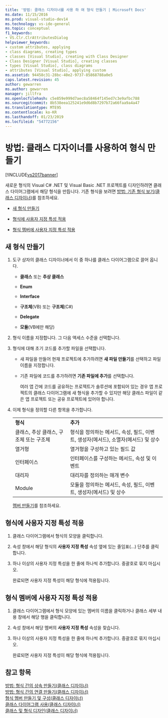 ```yaml
---
title: '방법: 클래스 디자이너를 사용 하 여 형식 만들기 | Microsoft Docs'
ms.date: 11/15/2016
ms.prod: visual-studio-dev14
ms.technology: vs-ide-general
ms.topic: conceptual
f1_keywords:
- VS.Clr.ClrAttributesDialog
helpviewer_keywords:
- custom attributes, applying
- class diagrams, creating types
- classes [Visual Studio], creating with Class Designer
- Class Designer [Visual Studio], creating classes
- types [Visual Studio], class diagrams
- attributes [Visual Studio], applying custom
ms.assetid: 94458c31-28bc-40e2-9737-85868788a0e5
caps.latest.revision: 45
author: gewarren
ms.author: gewarren
manager: jillfra
ms.openlocfilehash: c5e859e999d7aec8a58464f145ed7c3e9afbc788
ms.sourcegitcommit: 8b538eea125241e9d6d8b7297b72a66faa9a4a47
ms.translationtype: MTE95
ms.contentlocale: ko-KR
ms.lasthandoff: 01/23/2019
ms.locfileid: "54772156"
---
```

# <a name="how-to-create-types-by-using-class-designer"></a>방법: 클래스 디자이너를 사용하여 형식 만들기
[!INCLUDE[vs2017banner](../includes/vs2017banner.md)]

새로운 형식의 Visual C# .NET 및 Visual Basic .NET 프로젝트를 디자인하려면 클래스 다이어그램에서 해당 형식을 만듭니다. 기존 형식을 보려면 [방법: 기존 형식 보기(클래스 디자이너)](../ide/how-to-view-existing-types-class-designer.md)를 참조하세요.  
  
-   [새 형식 만들기](#CreateType)  
  
-   [형식에 사용자 지정 특성 적용](#CustAttributeType)  
  
-   [형식 멤버에 사용자 지정 특성 적용](#CustAttributeMember)  
  
##  <a name="CreateType"></a> 새 형식 만들기  
  
1.  도구 상자의 클래스 디자이너에서 이 중 하나를 클래스 다이어그램으로 끌어 옵니다.  
  
    -   **클래스** 또는 **추상 클래스**  
  
    -   **Enum**  
  
    -   **Interface**  
  
    -   **구조체**(VB) 또는 **구조체**(C#)  
  
    -   **Delegate**  
  
    -   **모듈**(VB에만 해당)  
  
2.  형식 이름을 지정합니다. 그 다음 액세스 수준을 선택합니다.  
  
3.  형식에 대해 초기 코드를 추가할 파일을 선택합니다.  
  
    -   새 파일을 만들어 현재 프로젝트에 추가하려면 **새 파일 만들기**를 선택하고 파일 이름을 지정합니다.  
  
    -   기존 파일에 코드를 추가하려면 **기존 파일에 추가**를 선택합니다.  
  
         여러 앱 간에 코드를 공유하는 프로젝트가 솔루션에 포함되어 있는 경우 앱 프로젝트의 클래스 다이어그램에 새 형식을 추가할 수 있지만 해당 클래스 파일이 같은 앱 프로젝트 또는 공유 프로젝트에 있어야 합니다.  
  
4.  이제 형식을 정의할 다른 항목을 추가합니다.  
  
    |||  
    |-|-|  
    |**형식**|**추가**|  
    |클래스, 추상 클래스, 구조체 또는 구조체|형식을 정의하는 메서드, 속성, 필드, 이벤트, 생성자(메서드), 소멸자(메서드) 및 상수|  
    |열거형|열거형을 구성하고 있는 필드 값|  
    |인터페이스|인터페이스를 구성하는 메서드, 속성 및 이벤트|  
    |대리자|대리자를 정의하는 매개 변수|  
    |Module|모듈을 정의하는 메서드, 속성, 필드, 이벤트, 생성자(메서드) 및 상수|  
  
     [멤버 만들기](../ide/creating-and-configuring-type-members-class-designer.md#CreateMembers)를 참조하세요.  
  
##  <a name="CustAttributeType"></a> 형식에 사용자 지정 특성 적용  
  
1.  클래스 다이어그램에서 형식의 모양을 클릭합니다.  
  
2.  속성 창에서 해당 형식의 **사용자 지정 특성** 속성 옆에 있는 줄임표(…) 단추를 클릭합니다.  
  
3.  하나 이상의 사용자 지정 특성을 한 줄에 하나씩 추가합니다. 중괄호로 묶지 마십시오.  
  
     완료되면 사용자 지정 특성이 해당 형식에 적용됩니다.  
  
##  <a name="CustAttributeMember"></a> 형식 멤버에 사용자 지정 특성 적용  
  
1.  클래스 다이어그램에서 형식 모양에 있는 멤버의 이름을 클릭하거나 클래스 세부 내용 창에서 해당 행을 클릭합니다.  
  
2.  속성 창에서 해당 멤버의 **사용자 지정 특성** 속성을 찾습니다.  
  
3.  하나 이상의 사용자 지정 특성을 한 줄에 하나씩 추가합니다. 중괄호로 묶지 마십시오.  
  
     완료되면 사용자 지정 특성이 해당 형식에 적용됩니다.  
  
## <a name="see-also"></a>참고 항목  
 [방법: 형식 간의 상속 만들기(클래스 디자이너)](../ide/how-to-create-inheritance-between-types-class-designer.md)   
 [방법: 형식 간의 연결 만들기(클래스 디자이너)](../ide/how-to-create-associations-between-types-class-designer.md)   
 [형식 멤버 만들기 및 구성(클래스 디자이너)](../ide/creating-and-configuring-type-members-class-designer.md)   
 [클래스 다이어그램 사용(클래스 디자이너)](../ide/working-with-class-diagrams-class-designer.md)   
 [클래스 및 형식 디자인(클래스 디자이너)](../ide/designing-classes-and-types-class-designer.md)
